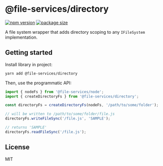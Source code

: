 # @file-services/directory

[![npm version](https://img.shields.io/npm/v/@file-services/directory.svg)](https://www.npmjs.com/package/@file-services/directory)
[![package size](https://badgen.net/bundlephobia/minzip/@file-services/directory)](https://bundlephobia.com/result?p=@file-services/directory)

A file system wrapper that adds directory scoping to any `IFileSystem` implementation.

## Getting started

Install library in project:

```sh
yarn add @file-services/directory
```

Then, use the programmatic API:

```ts
import { nodeFs } from '@file-services/node';
import { createDirectoryFs } from '@file-services/directory';

const directoryFs = createDirectoryFs(nodeFs, '/path/to/some/folder');

// will be written to /path/to/some/folder/file.js
directoryFs.writeFileSync('/file.js', 'SAMPLE');

// returns 'SAMPLE'
directoryFs.readFileSync('/file.js');
```

## License

MIT
